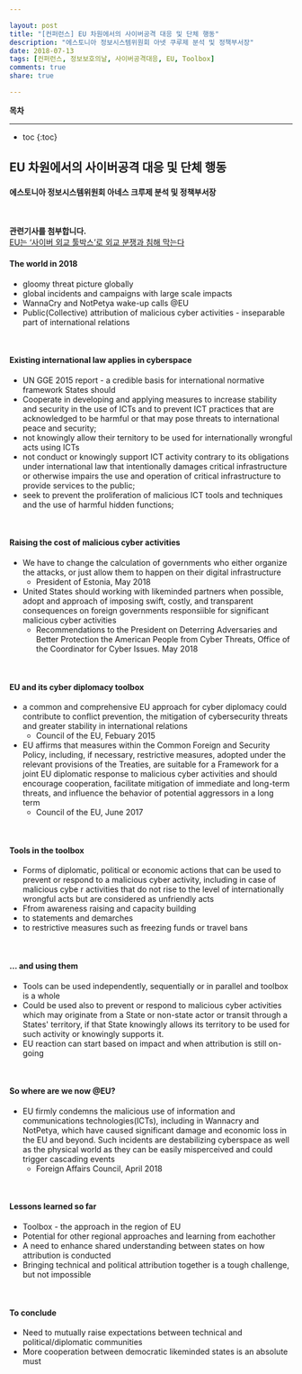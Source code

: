 ```yaml
---

layout: post
title: "[컨퍼런스] EU 차원에서의 사이버공격 대응 및 단체 행동"
description: "에스토니아 정보시스템위원회 아넷 쿠루제 분석 및 정책부서장"
date: 2018-07-13
tags: [컨퍼런스, 정보보호의날, 사이버공격대응, EU, Toolbox]
comments: true
share: true

---
```


**목차**

---

* toc
{:toc}

## EU 차원에서의 사이버공격 대응 및 단체 행동
#### 에스토니아 정보시스템위원회 아네스 크루제 분석 및 정책부서장

<br>

**관련기사를 첨부합니다.**<br>
[EU는 ‘사이버 외교 툴박스’로 외교 분쟁과 침해 막는다](http://www.boannews.com/media/view.asp?idx=71254&page=3&kind=2)

#### The world in 2018

- gloomy threat picture globally
- global incidents and campaigns with large scale impacts
- WannaCry and NotPetya wake-up calls @EU
- Public(Collective) attribution of malicious cyber activities - inseparable part of international relations

<br>

#### Existing international law applies in cyberspace
- UN GGE 2015 report - a credible basis for international normative framework States should
- Cooperate in developing and applying measures to increase stability and security in the use of ICTs and to prevent ICT practices that are acknowledged to be harmful or that may pose threats to international peace and security;
- not knowingly allow their ternitory to be used for internationally wrongful acts using ICTs
- not conduct or knowingly support ICT activity contrary to its obligations under international law that intentionally damages critical infrastructure or otherwise impairs the use and operation of critical infrastructure to provide services to the public;
- seek to prevent the proliferation of malicious ICT tools and techniques and the use of harmful hidden functions;

<br>

#### Raising the cost of malicious cyber activities
- We have to change the calculation of governments who either organize the attacks, or just allow them to happen on their digital infrastructure
   - President of Estonia, May 2018
- United States should working with likeminded partners when possible, adopt and approach of imposing swift, costly, and transparent consequences on foreign governments responsiible for significant malicious cyber activities
   - Recommendations to the President on Deterring Adversaries and Better Protection the American People from Cyber Threats, Office of the Coordinator for Cyber Issues. May 2018

<br>

#### EU and its cyber diplomacy toolbox
- a common and comprehensive EU approach for cyber diplomacy could contribute to conflict prevention, the mitigation of cybersecurity threats and greater stability in international relations
   - Council of the EU, Febuary 2015
- EU affirms that measures within the Common Foreign and Security Policy, including, if necessary, restrictive measures, adopted under the relevant provisions of the Treaties, are suitable for a Framework for a joint EU diplomatic response to malicious cyber activities and should encourage cooperation, facilitate mitigation of immediate and long-term threats, and influence the behavior of potential aggressors in a long term
   - Council of the EU, June 2017

<br>

#### Tools in the toolbox
- Forms of diplomatic, political or economic actions that can be used to prevent or respond to a malicious cyber activity, including in case of malicious cybe r activities that do not rise to the level of internationally wrongful acts but are considered as unfriendly acts
- Ffrom awareness raising and capacity building 
- to statements and demarches
- to restrictive measures such as freezing funds or travel bans

<br>

#### ... and using them
- Tools can be used independently, sequentially or in parallel and toolbox is a whole
- Could be used also to prevent or respond to malicious cyber activities which may originate from a State or non-state actor or transit through a States' territory, if that State knowingly allows its territory to be used for such activity or knowingly supports it.
- EU reaction can start based on impact and when attribution is still on-going

<br>

#### So where are we now @EU?
- EU firmly condemns the malicious use of information and communications technologies(ICTs), including in Wannacry and NotPetya, which have caused significant damage and economic loss in the EU and beyond. Such incidents are destabilizing cyberspace as well as the physical world as they can be easily misperceived and could trigger cascading events
   - Foreign Affairs Council, April 2018

<br>

#### Lessons learned so far
- Toolbox - the approach in the region of EU
- Potential for other regional approaches and learning from eachother
- A need to enhance shared understanding between states on how attribution is conducted
- Bringing technical and political attribution together is a tough challenge, but not impossible

<br>

#### To conclude
- Need to mutually raise expectations between technical and political/diplomatic communities
- More cooperation between democratic likeminded states is an absolute must
